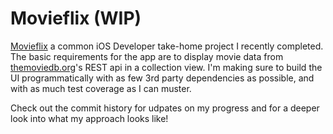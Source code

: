 # Movieflix (WIP)
[Movieflix](https://github.com/sclampet) a common iOS Developer take-home project I recently completed. The basic requirements for the app are to display movie data from [themoviedb.org](https://www.themoviedb.org/)'s REST api in a collection view. I'm making sure to build the UI programmatically with as few 3rd party dependencies as possible, and with as much test coverage as I can muster.

Check out the commit history for udpates on my progress and for a deeper look into what my approach looks like!
